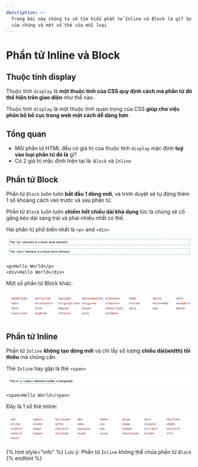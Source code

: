 ```yaml
---
description: >-
  Trong bài này chúng ta sẽ tìm hiểu phần tử Inline và Block là gì? Sự khác nhau
  của chúng và một số thẻ của mỗi loại
---
```


# Phần tử Inline và Block

## Thuộc tính display

Thuộc tính `display` là **một thuộc tính của CSS quy định cách mà phần tử đó thể hiện trên giao diện** như thế nào.

Thuộc tính `display` là một thuộc tính quan trọng của CSS **giúp cho việc phân bổ bố cục trang web một cách dễ dàng hơn**

## Tổng quan

* Mỗi phần tử HTML đều có giá trị của thuộc tính `display` mặc định **tuỳ vào loại phần tử đó là** gì?&#x20;
* Có 2 giá trị mặc định hiện tại là: `Block` và `Inline`

## Phần tử Block

Phần tử `Block` luôn luôn **bắt đầu 1 dòng mới**, và trình duyệt sẽ tự động thêm 1 số khoảng cách vào trước và sau phần tử.

Phần tử `Block` luôn luôn **chiếm hết chiều dài khả dụng** tức là chúng sẽ cố gắng kéo dài sang trái và phải nhiều nhất có thể.

Hai phần tử phổ biến nhất là `<p>` and `<div>`

![](<../.gitbook/assets/image (69).png>)

```markup
<p>Hello World</p>
<div>Hello World</div>
```

&#x20;Một số phần tử Block khác:

![Các thẻ HTML Block](<../.gitbook/assets/image (68) (1).png>)

## Phần tử Inline

Phần tử `Inline` **không tạo dòng mới** và chỉ lấy số lượng **chiều dài(width) tối thiểu** mà chúng cần.

Thẻ `Inline` hay gặp là thẻ `<span>`

![](<../.gitbook/assets/image (58) (1).png>)

```markup
<span>Hello World</span>
```

Đây là 1 số thẻ Inline:

![](<../.gitbook/assets/image (52).png>)

{% hint style="info" %}
Lưu ý: Phần tử `Inline` không thể chứa phần tử `Block`
{% endhint %}

